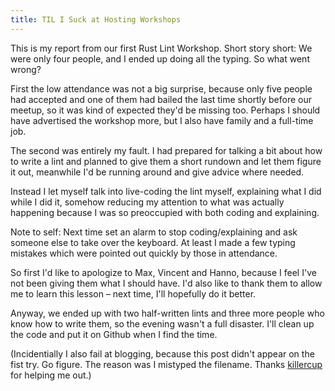 ```yaml
---
title: TIL I Suck at Hosting Workshops
---
```


This is my report from our first Rust Lint Workshop. Short story short: We were
only four people, and I ended up doing all the typing. So what went wrong?

First the low attendance was not a big surprise, because only five people had
accepted and one of them had bailed the last time shortly before our meetup, so
it was kind of expected they'd be missing too. Perhaps I should have advertised
the workshop more, but I also have family and a full-time job.

The second was entirely my fault. I had prepared for talking a bit about how to
write a lint and planned to give them a short rundown and let them figure it
out, meanwhile I'd be running around and give advice where needed.

Instead I let myself talk into live-coding the lint myself, explaining what I 
did while I did it, somehow reducing my attention to what was actually 
happening because I was so preoccupied with both coding and explaining.

Note to self: Next time set an alarm to stop coding/explaining and ask someone 
else to take over the keyboard. At least I made a few typing mistakes which 
were pointed out quickly by those in attendance.

So first I'd like to apologize to Max, Vincent and Hanno, because I feel I've
not been giving them what I should have. I'd also like to thank them to allow
me to learn this lesson – next time, I'll hopefully do it better.

Anyway, we ended up with two half-written lints and three more people who know 
how to write them, so the evening wasn't a full disaster. I'll clean up the 
code and put it on Github when I find the time.

(Incidentially I also fail at blogging, because this post didn't appear on the 
fist try. Go figure. The reason was I mistyped the filename. Thanks 
[killercup](https://github.com/killercup) for helping me out.)
